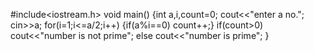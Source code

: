 #include<iostream.h>
void main()
{int a,i,count=0;
cout<<"enter a no.";
cin>>a;
for(i=1;i<=a/2;i++)
{if(a%i==0)
count++;}
if(count>0)
cout<<"number is not prime";
else
cout<<"number is prime";
}



